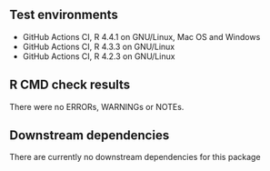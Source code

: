 ## Test environments
* GitHub Actions CI, R 4.4.1 on GNU/Linux, Mac OS and Windows
* GitHub Actions CI, R 4.3.3 on GNU/Linux
* GitHub Actions CI, R 4.2.3 on GNU/Linux

## R CMD check results
There were no ERRORs, WARNINGs or NOTEs.

## Downstream dependencies
There are currently no downstream dependencies for this package
